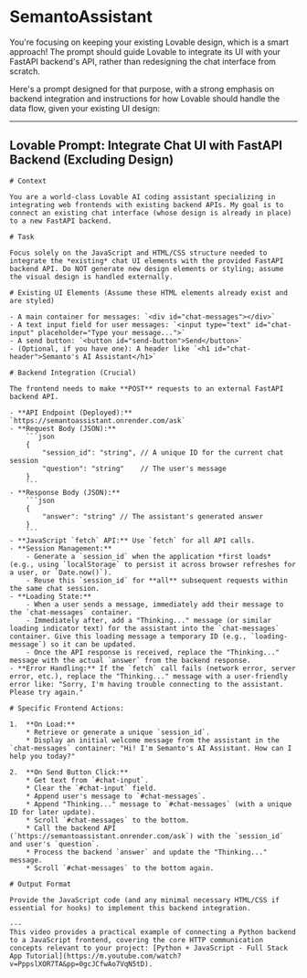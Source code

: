 # SemantoAssistant
You're focusing on keeping your existing Lovable design, which is a smart approach\! The prompt should guide Lovable to integrate its UI with your FastAPI backend's API, rather than redesigning the chat interface from scratch.

Here's a prompt designed for that purpose, with a strong emphasis on backend integration and instructions for how Lovable should handle the data flow, given your existing UI design:

-----

## Lovable Prompt: Integrate Chat UI with FastAPI Backend (Excluding Design)

````
# Context

You are a world-class Lovable AI coding assistant specializing in integrating web frontends with existing backend APIs. My goal is to connect an existing chat interface (whose design is already in place) to a new FastAPI backend.

# Task

Focus solely on the JavaScript and HTML/CSS structure needed to integrate the *existing* chat UI elements with the provided FastAPI backend API. Do NOT generate new design elements or styling; assume the visual design is handled externally.

# Existing UI Elements (Assume these HTML elements already exist and are styled)

- A main container for messages: `<div id="chat-messages"></div>`
- A text input field for user messages: `<input type="text" id="chat-input" placeholder="Type your message...">`
- A send button: `<button id="send-button">Send</button>`
- (Optional, if you have one): A header like `<h1 id="chat-header">Semanto's AI Assistant</h1>`

# Backend Integration (Crucial)

The frontend needs to make **POST** requests to an external FastAPI backend API.

- **API Endpoint (Deployed):** `https://semantoassistant.onrender.com/ask`
- **Request Body (JSON):**
    ```json
    {
        "session_id": "string", // A unique ID for the current chat session
        "question": "string"    // The user's message
    }
    ```
- **Response Body (JSON):**
    ```json
    {
        "answer": "string" // The assistant's generated answer
    }
    ```
- **JavaScript `fetch` API:** Use `fetch` for all API calls.
- **Session Management:**
    - Generate a `session_id` when the application *first loads* (e.g., using `localStorage` to persist it across browser refreshes for a user, or `Date.now()`).
    - Reuse this `session_id` for **all** subsequent requests within the same chat session.
- **Loading State:**
    - When a user sends a message, immediately add their message to the `chat-messages` container.
    - Immediately after, add a "Thinking..." message (or similar loading indicator text) for the assistant into the `chat-messages` container. Give this loading message a temporary ID (e.g., `loading-message`) so it can be updated.
    - Once the API response is received, replace the "Thinking..." message with the actual `answer` from the backend response.
- **Error Handling:** If the `fetch` call fails (network error, server error, etc.), replace the "Thinking..." message with a user-friendly error like: "Sorry, I'm having trouble connecting to the assistant. Please try again."

# Specific Frontend Actions:

1.  **On Load:**
    * Retrieve or generate a unique `session_id`.
    * Display an initial welcome message from the assistant in the `chat-messages` container: "Hi! I'm Semanto's AI Assistant. How can I help you today?"

2.  **On Send Button Click:**
    * Get text from `#chat-input`.
    * Clear the `#chat-input` field.
    * Append user's message to `#chat-messages`.
    * Append "Thinking..." message to `#chat-messages` (with a unique ID for later update).
    * Scroll `#chat-messages` to the bottom.
    * Call the backend API (`https://semantoassistant.onrender.com/ask`) with the `session_id` and user's `question`.
    * Process the backend `answer` and update the "Thinking..." message.
    * Scroll `#chat-messages` to the bottom again.

# Output Format

Provide the JavaScript code (and any minimal necessary HTML/CSS if essential for hooks) to implement this backend integration.

---
This video provides a practical example of connecting a Python backend to a JavaScript frontend, covering the core HTTP communication concepts relevant to your project: [Python + JavaScript - Full Stack App Tutorial](https://m.youtube.com/watch?v=PppslXOR7TA&pp=0gcJCfwAo7VqN5tD).
````
